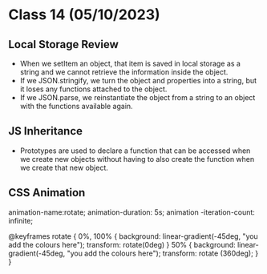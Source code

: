 # Class 14 (05/10/2023)

## Local Storage Review

- When we setItem an object, that item is saved in local storage as a string and we cannot retrieve the information inside the object.
- If we JSON.stringify, we turn the object and properties into a string, but it loses any functions attached to the object.
- If we JSON.parse, we reinstantiate the object from a string to an object with the functions available again.

## JS Inheritance

- Prototypes are used to declare a function that can be accessed when we create new objects without having to also create the function when we create that new object.

## CSS Animation

animation-name:rotate;
animation-duration: 5s;
animation -iteration-count: infinite;

@keyframes rotate {
0%, 100% {
background: linear-gradient(-45deg, "you add the colours here");
transform: rotate(0deg)
}
50% {
background: linear-gradient(-45deg, "you add the colours here");
transform: rotate (360deg);
}
}
